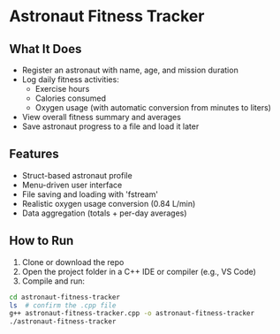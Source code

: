 # Astronaut Fitness Tracker


## What It Does

- Register an astronaut with name, age, and mission duration
- Log daily fitness activities:
  - Exercise hours
  - Calories consumed
  - Oxygen usage (with automatic conversion from minutes to liters)
- View overall fitness summary and averages
- Save astronaut progress to a file and load it later

## Features

- Struct-based astronaut profile
- Menu-driven user interface
- File saving and loading with 'fstream'
- Realistic oxygen usage conversion (0.84 L/min)
- Data aggregation (totals + per-day averages)

## How to Run

1. Clone or download the repo
2. Open the project folder in a C++ IDE or compiler (e.g., VS Code)
3. Compile and run:

```bash
cd astronaut-fitness-tracker
ls  # confirm the .cpp file
g++ astronaut-fitness-tracker.cpp -o astronaut-fitness-tracker
./astronaut-fitness-tracker
